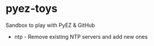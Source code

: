 # pyez-toys
Sandbox to play with PyEZ & GitHub

* ntp - Remove existing NTP servers and add new ones
